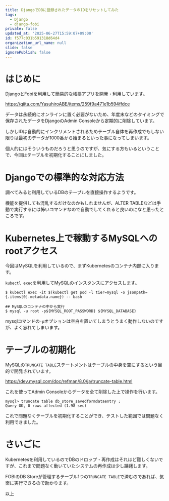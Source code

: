 ```yaml
---
title: DjangoでDBに登録されたデータのIDをリセットしてみた
tags:
  - Django
  - django-fobi
private: false
updated_at: '2025-06-27T15:59:07+09:00'
id: f577c031b591318d64d4
organization_url_name: null
slide: false
ignorePublish: false
---
```

# はじめに

DjangoとFobiを利用して簡易的な帳票アプリを開発・利用しています。

https://qiita.com/YasuhiroABE/items/259f9a471e1b594ffdce

データは永続的にオンラインに置く必要がないため、年度末などのタイミングで保存されたデータをDjangoのAdmin Consoleから定期的に削除しています。

しかしIDは自動的にインクリメントされるためテーブル自体を再作成でもしない限りは最初のデータが1000番から始まるといった事になってしまいます。

個人的にはそういうものだろうと思うのですが、気にする方もいるということで、今回はテーブルを初期化することにしました。

# Djangoでの標準的な対応方法

調べてみると利用しているDBのテーブルを直接操作するようです。

機能を提供しても混乱するだけなのかもしれませんが、ALTER TABLEなどは手動で実行するには怖いコマンドなので自動でしてくれると良いのになと思ったところです。

# Kubernetes上で稼動するMySQLへのrootアクセス

今回はMySQLを利用しているので、まずKubernetesのコンテナ内部に入ります。

``kubectl exec``を利用してMySQLのインスタンスにアクセスします。

```bash:
$ kubectl exec -it $(kubectl get pod -l tier=mysql -o jsonpath={.items[0].metadata.name}) -- bash

## MySQLのコンテナの中から実行
$ mysql -u root -p${MYSQL_ROOT_PASSWORD} ${MYSQL_DATABASE}
```

mysqlコマンドの``-p``オプションは空白を置いてしまうとうまく動作しないのですが、よく忘れてしまいます。

# テーブルの初期化

MySQLの``TRUNCATE TABLE``ステートメントはテーブルの中身を空にするという目的で開発されています。

https://dev.mysql.com/doc/refman/8.0/ja/truncate-table.html

これを使ってAdmin Consoleからデータを全て削除した上で操作を行います。

```mysql:
mysql> truncate table db_store_savedformdataentry ;
Query OK, 0 rows affected (1.98 sec)
```

これで問題なくテーブルを初期化することができ、テストした範囲では問題なく利用できました。

# さいごに

Kubernetesを利用しているのでDBのドロップ・再作成はそれほど難しくないですが、これまで問題なく動いていたシステムの再作成は少し躊躇します。

FOBIのDB Storeが管理するテーブル1つの``TRUNCATE TABLE``で済むのであれば、気楽に実行できるので助かります。

以上
